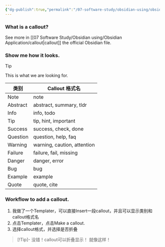 ```yaml
---
{"dg-publish":true,"permalink":"/07-software-study/obsidian-using/obsidian-application/make-a-callout-block-callout/","tags":["Obsidian","Tech/Obsidian","Workflow/Obsidian"]}
---
```


### What is a callout?
See more in [[07 Software Study/Obsidian using/Obsidian Application/callout\|callout]] the official Obsidian file.

### Show me how it looks.

> [!Tip]
> This is what we are looking for.

| 类别       | Callout 格式名                           |
|------------|----------------------------------------|
| Note       | note                                   |
| Abstract   | abstract, summary, tldr                |
| Info       | info, todo                             |
| Tip        | tip, hint, important                   |
| Success    | success, check, done                   |
| Question   | question, help, faq                    |
| Warning    | warning, caution, attention            |
| Failure    | failure, fail, missing                 |
| Danger     | danger, error                          |
| Bug        | bug                                    |
| Example    | example                                |
| Quote      | quote, cite                            |

### Workflow to add a callout.

1. 我做了一个Templater，可以直接Insert一段callout，并且可以显示类别和callout格式名
2. 点击Templater，点击Make a callout.
3. 选择callout格式，并选择是否折叠

> [!Tip]- 没错！callout可以折叠显示！
>就像这样！


